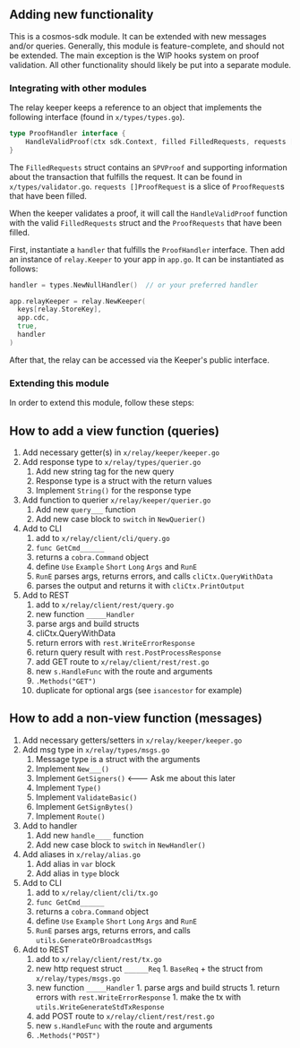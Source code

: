 ## Adding new functionality

This is a cosmos-sdk module. It can be extended with new messages and/or
queries. Generally, this module is feature-complete, and should not be
extended. The main exception is the WIP hooks system on proof validation. All
other functionality should likely be put into a separate module.

### Integrating with other modules

The relay keeper keeps a reference to an object that implements the following
interface (found in `x/types/types.go`).

```go
type ProofHandler interface {
	HandleValidProof(ctx sdk.Context, filled FilledRequests, requests []ProofRequest)
}
```

The `FilledRequests` struct contains an `SPVProof` and supporting information
about the transaction that fulfills the request.
It can be found in `x/types/validator.go`. `requests []ProofRequest` is a slice
of `ProofRequest`s that have been filled.

When the keeper validates a proof, it will call the `HandleValidProof` function
with the valid `FilledRequests` struct and the `ProofRequests` that have been
filled.

First, instantiate a `handler` that fulfills the `ProofHandler` interface. Then
add an instance of `relay.Keeper` to your app in `app.go`. It can be
instantiated as follows:

```go
handler = types.NewNullHandler()  // or your preferred handler

app.relayKeeper = relay.NewKeeper(
  keys[relay.StoreKey],
  app.cdc,
  true,
  handler
)
```

After that, the relay can be accessed via the Keeper's public interface.

### Extending this module

In order to extend this module, follow these steps:

## How to add a view function (queries)
1. Add necessary getter(s) in `x/relay/keeper/keeper.go`
1. Add response type to `x/relay/types/querier.go`
    1. Add new string tag for the new query
    1. Response type is a struct with the return values
    1. Implement `String()` for the response type
1. Add function to querier `x/relay/keeper/querier.go`
    1. Add new `query___` function
    1. Add new case block to `switch` in `NewQuerier()`
1. Add to CLI  
    1. add to `x/relay/client/cli/query.go`
      1. `func GetCmd______`
      1. returns a `cobra.Command` object
      1. define `Use` `Example` `Short` `Long` `Args` and `RunE`
      1. `RunE` parses args, returns errors, and calls `cliCtx.QueryWithData`
      1. parses the output and returns it with `cliCtx.PrintOutput`
1. Add to REST
    1. add to `x/relay/client/rest/query.go`
    1. new function `_____Handler`
      1. parse args and build structs
      1. cliCtx.QueryWithData
      1. return errors with `rest.WriteErrorResponse`
      1. return query result with `rest.PostProcessResponse`
    1. add GET route to `x/relay/client/rest/rest.go`
      1. new `s.HandleFunc` with the route and arguments
      1. `.Methods("GET")`
      1. duplicate for optional args (see `isancestor` for example)


## How to add a non-view function (messages)
1. Add necessary getters/setters in `x/relay/keeper/keeper.go`
1. Add msg type in `x/relay/types/msgs.go`
    1. Message type is a struct with the arguments
    1. Implement `New___()`
    1. Implement `GetSigners()` <--- Ask me about this later
    1. Implement `Type()`
    1. Implement `ValidateBasic()`
    1. Implement `GetSignBytes()`
    1. Implement `Route()`
1. Add to handler
    1. Add new `handle____` function
    1. Add new case block to `switch` in `NewHandler()`
1. Add aliases in `x/relay/alias.go`
    1. Add alias in `var` block
    1. Add alias in `type` block
1. Add to CLI  
    1. add to `x/relay/client/cli/tx.go`
      1. `func GetCmd______`
      1. returns a `cobra.Command` object
      1. define `Use` `Example` `Short` `Long` `Args` and `RunE`
      1. `RunE` parses args, returns errors, and calls `utils.GenerateOrBroadcastMsgs`
1. Add to REST
    1. add to `x/relay/client/rest/tx.go`
      1. new http request struct `______Req`
        1. `BaseReq` + the struct from `x/relay/types/msgs.go`
      1. new function `_____Handler`
        1. parse args and build structs
        1. return errors with `rest.WriteErrorResponse`
        1. make the tx with `utils.WriteGenerateStdTxResponse`
    1. add POST route to `x/relay/client/rest/rest.go`
      1. new `s.HandleFunc` with the route and arguments
      1. `.Methods("POST")`
